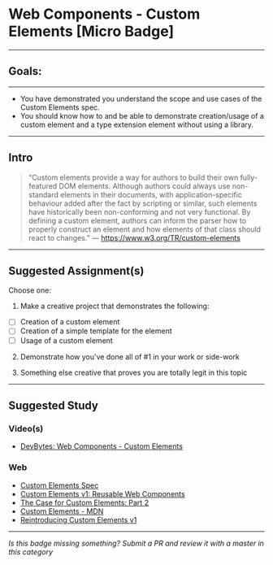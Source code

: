 # Web Components - Custom Elements [Micro Badge]

------

## Goals:

------

- You have demonstrated you understand the scope and use cases of the Custom Elements spec.
- You should know how to and be able to demonstrate creation/usage of a custom element and a type extension element without using a library.

-----

## Intro

> “Custom elements provide a way for authors to build their own fully-featured DOM elements. Although authors could always use non-standard elements in their documents, with application-specific behaviour added after the fact by scripting or similar, such elements have historically been non-conforming and not very functional. By defining a custom element, authors can inform the parser how to properly construct an element and how elements of that class should react to changes.” ― https://www.w3.org/TR/custom-elements

-----

## Suggested Assignment(s)

Choose one:

1) Make a creative project that demonstrates the following:
- [ ] Creation of a custom element
- [ ] Creation of a simple template for the element
- [ ] Usage of a custom element

2) Demonstrate how you've done all of #1 in your work or side-work

3) Something else creative that proves you are totally legit in this topic


---------------

## Suggested Study

### Video(s)
- [DevBytes: Web Components - Custom Elements](https://www.youtube.com/watch?v=iVJA-lGkEFw)

### Web
- [Custom Elements Spec](https://w3c.github.io/webcomponents/spec/custom/)
- [Custom Elements v1: Reusable Web Components](https://developers.google.com/web/fundamentals/getting-started/primers/customelements)
- [The Case for Custom Elements: Part 2](https://medium.com/dev-channel/the-case-for-custom-elements-part-2-2efe42ce9133)
- [Custom Elements - MDN](https://developer.mozilla.org/en-US/docs/Web/Web_Components/Custom_Elements)
- [Reintroducing Custom Elements v1](https://www.webreflection.co.uk/blog/2016/08/21/custom-elements-v1)

-----

  *Is this badge missing something? Submit a PR and review it with a master in this category*
